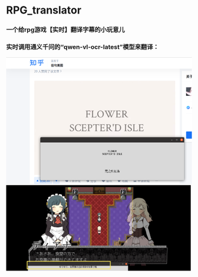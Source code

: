 # RPG_translator
### 一个给rpg游戏【实时】翻译字幕的小玩意儿

### 实时调用通义千问的“qwen-vl-ocr-latest”模型来翻译：

![效果展示](demo0.png)
![效果展示](demo1.png)
